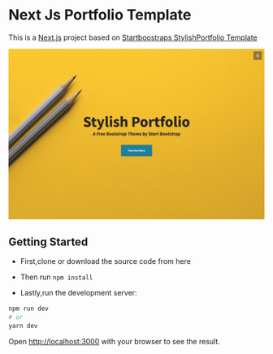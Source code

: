 # Next  Js Portfolio Template
This is a [Next.js](https://nextjs.org/) project based on [Startboostraps StylishPortfolio Template](https://github.com/startbootstrap/startbootstrap-stylish-portfolio)


![Design Image](image.png)


## Getting Started

* First,clone or download the source code from here
* Then run 
```npm install```

* Lastly,run the development server:


```bash
npm run dev
# or
yarn dev
```

Open [http://localhost:3000](http://localhost:3000) with your browser to see the result.

